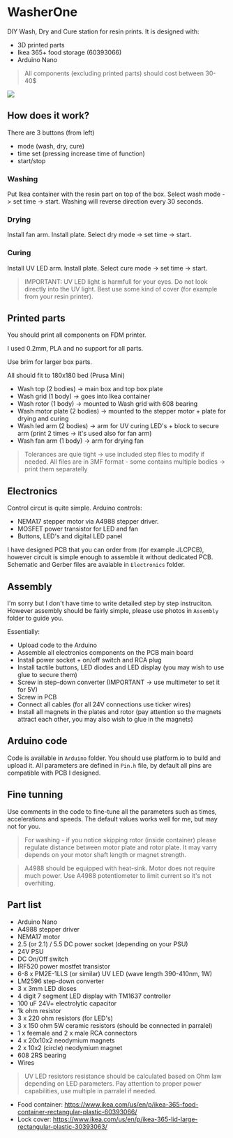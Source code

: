 # WasherOne

DIY Wash, Dry and Cure station for resin prints.
It is designed with:
- 3D printed parts
- Ikea 365+ food storage (60393066)
- Arduino Nano

> All components (excluding printed parts) should cost between 30-40$

![](https://github.com/pankleks/WasherOne/blob/main/Assembly/washer_one.jpg)

## How does it work?

There are 3 buttons (from left)
- mode (wash, dry, cure)
- time set (pressing increase time of function)
- start/stop

### Washing

Put Ikea container with the resin part on top of the box. Select wash mode -> set time -> start.
Washing will reverse direction every 30 seconds.

### Drying

Install fan arm. Install plate. Select dry mode -> set time -> start.

### Curing

Install UV LED arm. Install plate. Select cure mode -> set time -> start.

> IMPORTANT: UV LED light is harmfull for your eyes. Do not look directly into the UV light. Best use some kind of cover (for example from your resin printer).

## Printed parts

You should print all components on FDM printer.

I used 0.2mm, PLA and no support for all parts.

Use brim for larger box parts.

All should fit to 180x180 bed (Prusa Mini)

- Wash top (2 bodies) -> main box and top box plate
- Wash grid (1 body) -> goes into Ikea container
- Wash rotor (1 body) -> mounted to Wash grid with 608 bearing
- Wash motor plate (2 bodies) -> mounted to the stepper motor + plate for drying and curing
- Wash led arm (2 bodies) -> arm for UV curing LED's + block to secure arm (print 2 times -> it's used also for fan arm)
- Wash fan arm (1 body) -> arm for drying fan

> Tolerances are quie tight -> use included step files to modify if needed.
> All files are in 3MF format - some contains multiple bodies -> print them separatelly

## Electronics

Control circut is quite simple. 
Arduino controls: 
- NEMA17 stepper motor via A4988 stepper driver.
- MOSFET power transistor for LED and fan
- Buttons, LED's and digital LED panel

I have designed PCB that you can order from (for example JLCPCB), however circuit is simple enough to assemble it without dedicated PCB.
Schematic and Gerber files are avaiable in `Electronics` folder.

## Assembly

I'm sorry but I don't have time to write detailed step by step instruciton. However assembly should be fairly simple, please use photos in `Assembly` folder to guide you.

Essentially:
- Upload code to the Arduino
- Assemble all electronics components on the PCB main board
- Install power socket + on/off switch and RCA plug
- Install tactile buttons, LED diodes and LED display (you may wish to use glue to secure them)
- Screw in step-down converter (IMPORTANT -> use multimeter to set it for 5V)
- Screw in PCB
- Connect all cables (for all 24V connections use ticker wires)
- Install all magnets in the plates and rotor (pay attention so the magnets attract each other, you may also wish to glue in the magnets) 

## Arduino code

Code is available in `Arduino` folder. You should use platform.io to build and upload it.
All parameters are defined in `Pin.h` file, by default all pins are compatible with PCB I designed.

## Fine tunning

Use comments in the code to fine-tune all the parameters such as times, accelerations and speeds.
The default values works well for me, but may not for you.

> For washing - if you notice skipping rotor (inside container) please regulate distance between motor plate and rotor plate. It may varry depends on your motor shaft length or magnet strength.

> A4988 should be equipped with heat-sink. Motor does not require much power. Use A4988 potentiometer to limit current so it's not overhiting.

## Part list

- Arduino Nano
- A4988 stepper driver
- NEMA17 motor
- 2.5 (or 2.1) / 5.5 DC power socket (depending on your PSU)
- 24V PSU
- DC On/Off switch
- IRF520 power mostfet transistor
- 6-8 x PM2E-1LLS (or similar) UV LED (wave length 390-410nm, 1W)
- LM2596 step-down converter
- 3 x 3mm LED dioses
- 4 digit 7 segment LED display with TM1637 controller
- 100 uF 24V+ electrolytic capacitor
- 1k ohm resistor
- 3 x 220 ohm resistors (for LED's)
- 3 x 150 ohm 5W ceramic resistors (should be connected in parralel)
- 1 x feemale and 2 x male RCA connectors
- 4 x 20x10x2 neodymium magnets
- 2 x 10x2 (circle) neodymium magnet
- 608 2RS bearing
- Wires

> UV LED resistors resistance should be calculated based on Ohm law depending on LED parameters. Pay attention to proper power capabilities, use multiple in parralel if needed.

- Food container: https://www.ikea.com/us/en/p/ikea-365-food-container-rectangular-plastic-60393066/
- Lock cover: https://www.ikea.com/us/en/p/ikea-365-lid-large-rectangular-plastic-30393063/
